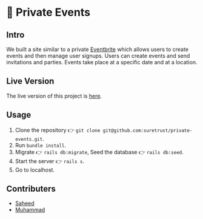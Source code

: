# 🎊 Private Events

## Intro
We built a site similar to a private [Eventbrite](http://www.eventbrite.com/) which allows users to create events and then manage user signups. Users can create events and send invitations and parties. Events take place at a specific date and at a location.

## Live Version
The live version of this project is [here](https://eventsio.herokuapp.com).

## Usage
1. Clone the repository 👉 `git clone git@github.com:suretrust/private-events.git`.
2. Run `bundle install`.
3. Migrate 👉 `rails db:migrate`, Seed the database 👉 `rails db:seed`.
4. Start the server 👉 `rails s`.
5. Go to localhost.

## Contributers
- [Saheed](https://github.com/suretrust)
- [Muhammad](https://github.com/mosaaleb)
